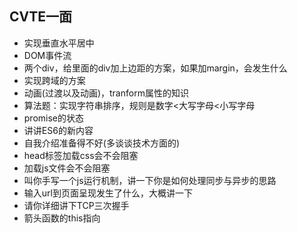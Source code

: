 ## CVTE一面

- 实现垂直水平居中
- DOM事件流
- 两个div，给里面的div加上边距的方案，如果加margin，会发生什么
- 实现跨域的方案
- 动画(过渡以及动画)，tranform属性的知识
- 算法题：实现字符串排序，规则是数字<大写字母<小写字母
- promise的状态
- 讲讲ES6的新内容
- 自我介绍准备得不好(多谈谈技术方面的)
- head标签加载css会不会阻塞
- 加载js文件会不会阻塞
- 叫你手写一个js运行机制，讲一下你是如何处理同步与异步的思路
- 输入url到页面呈现发生了什么，大概讲一下
- 请你详细讲下TCP三次握手
- 箭头函数的this指向